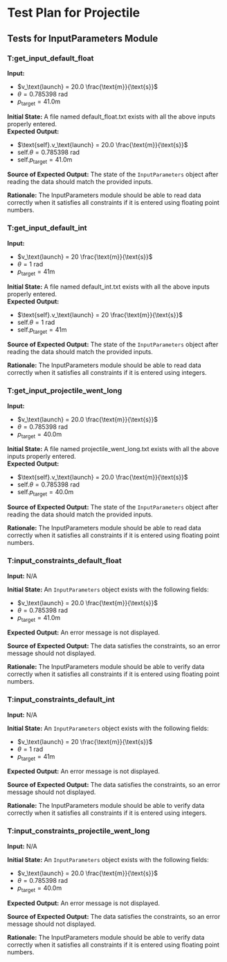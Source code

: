 # Test Plan for Projectile

## Tests for InputParameters Module

### T:get_input_default_float

**Input:**

- $v_\text{launch} = 20.0 \frac{\text{m}}{\text{s}}$
- $\theta = 0.785398 \text{ rad}$
- $p_\text{target} = 41.0\text{m}$

**Initial State:** A file named default_float.txt exists with all the above inputs properly entered.  
**Expected Output:**

- $\text{self}.v_\text{launch} = 20.0 \frac{\text{m}}{\text{s}}$
- $\text{self}.\theta = 0.785398 \text{ rad}$
- $\text{self}.p_\text{target} = 41.0\text{m}$

**Source of Expected Output:** The state of the `InputParameters` object after reading the data should match the provided inputs.

**Rationale:** The InputParameters module should be able to read data correctly when it satisfies all constraints if it is entered using floating point numbers.

### T:get_input_default_int

**Input:**

- $v_\text{launch} = 20 \frac{\text{m}}{\text{s}}$
- $\theta = 1 \text{ rad}$
- $p_\text{target} = 41\text{m}$

**Initial State:** A file named default_int.txt exists with all the above inputs properly entered.  
**Expected Output:**

- $\text{self}.v_\text{launch} = 20 \frac{\text{m}}{\text{s}}$
- $\text{self}.\theta = 1 \text{ rad}$
- $\text{self}.p_\text{target} = 41\text{m}$

**Source of Expected Output:** The state of the `InputParameters` object after reading the data should match the provided inputs.

**Rationale:** The InputParameters module should be able to read data correctly when it satisfies all constraints if it is entered using integers.

### T:get_input_projectile_went_long

**Input:**

- $v_\text{launch} = 20.0 \frac{\text{m}}{\text{s}}$
- $\theta = 0.785398 \text{ rad}$
- $p_\text{target} = 40.0\text{m}$

**Initial State:** A file named projectile_went_long.txt exists with all the above inputs properly entered.  
**Expected Output:**

- $\text{self}.v_\text{launch} = 20.0 \frac{\text{m}}{\text{s}}$
- $\text{self}.\theta = 0.785398 \text{ rad}$
- $\text{self}.p_\text{target} = 40.0\text{m}$

**Source of Expected Output:** The state of the `InputParameters` object after reading the data should match the provided inputs.

**Rationale:** The InputParameters module should be able to read data correctly when it satisfies all constraints if it is entered using floating point numbers.

### T:input_constraints_default_float

**Input:** N/A

**Initial State:** An `InputParameters` object exists with the following fields:

- $v_\text{launch} = 20.0 \frac{\text{m}}{\text{s}}$
- $\theta = 0.785398 \text{ rad}$
- $p_\text{target} = 41.0\text{m}$

**Expected Output:** An error message is not displayed.

**Source of Expected Output:** The data satisfies the constraints, so an error message should not displayed.

**Rationale:** The InputParameters module should be able to verify data correctly when it satisfies all constraints if it is entered using floating point numbers.

### T:input_constraints_default_int

**Input:** N/A

**Initial State:** An `InputParameters` object exists with the following fields:

- $v_\text{launch} = 20 \frac{\text{m}}{\text{s}}$
- $\theta = 1 \text{ rad}$
- $p_\text{target} = 41\text{m}$

**Expected Output:** An error message is not displayed.

**Source of Expected Output:** The data satisfies the constraints, so an error message should not displayed.

**Rationale:** The InputParameters module should be able to verify data correctly when it satisfies all constraints if it is entered using integers.

### T:input_constraints_projectile_went_long

**Input:** N/A

**Initial State:** An `InputParameters` object exists with the following fields:

- $v_\text{launch} = 20.0 \frac{\text{m}}{\text{s}}$
- $\theta = 0.785398 \text{ rad}$
- $p_\text{target} = 40.0\text{m}$

**Expected Output:** An error message is not displayed.

**Source of Expected Output:** The data satisfies the constraints, so an error message should not displayed.

**Rationale:** The InputParameters module should be able to verify data correctly when it satisfies all constraints if it is entered using floating point numbers.
